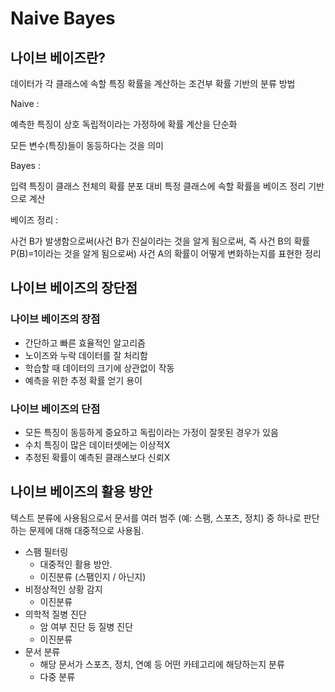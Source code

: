 # Naive Bayes

## 나이브 베이즈란?

데이터가 각 클래스에 속할 특징 확률을 계산하는 조건부 확률 기반의 분류 방법

Naive : 

예측한 특징이 상호 독립적이라는 가정하에 확률 계산을 단순화

모든 변수(특징)들이 동등하다는 것을 의미

Bayes : 

입력 특징이 클래스 전체의 확률 분포 대비 특정 클래스에 속할 확률을 베이즈 정리 기반으로 계산

베이즈 정리 :

사건 B가 발생함으로써(사건 B가 진실이라는 것을 알게 됨으로써, 즉 사건 B의 확률 P(B)=1이라는 것을 알게 됨으로써) 사건 A의 확률이 어떻게 변화하는지를 표현한 정리

## 나이브 베이즈의 장단점

### 나이브 베이즈의 장점

- 간단하고 빠른 효율적인 알고리즘
- 노이즈와 누락 데이터를 잘 처리함
- 학습할 때 데이터의 크기에 상관없이 작동
- 예측을 위한 추정 확률 얻기 용이

### 나이브 베이즈의 단점

- 모든 특징이 동등하게 중요하고 독립이라는 가정이 잘못된 경우가 있음
- 수치 특징이 많은 데이터셋에는 이상적X
- 추정된 확률이 예측된 클래스보다 신뢰X

## 나이브 베이즈의 활용 방안

텍스트 분류에 사용됨으로서 문서를 여러 범주 (예: 스팸, 스포츠, 정치) 중 하나로 판단하는 문제에 대해 대중적으로 사용됨.

- 스팸 필터링
    - 대중적인 활용 방안.
    - 이진분류 (스팸인지 / 아닌지)
- 비정상적인 상황 감지
    - 이진분류
- 의학적 질병 진단
    - 암 여부 진단 등 질병 진단
    - 이진분류
- 문서 분류
    - 해당 문서가 스포츠, 정치, 연예 등 어떤 카테고리에 해당하는지 분류
    - 다중 분류
